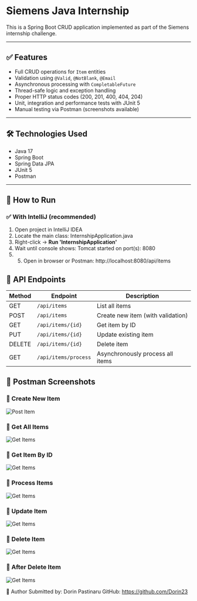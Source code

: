 # Siemens Java Internship

This is a Spring Boot CRUD application implemented as part of the Siemens internship challenge.  

---

## ✅ Features

- Full CRUD operations for `Item` entities
- Validation using `@Valid`, `@NotBlank`, `@Email`
- Asynchronous processing with `CompletableFuture`
- Thread-safe logic and exception handling
- Proper HTTP status codes (200, 201, 400, 404, 204)
- Unit, integration and performance tests with JUnit 5
- Manual testing via Postman (screenshots available)

---

## 🛠 Technologies Used

- Java 17
- Spring Boot
- Spring Data JPA
- JUnit 5
- Postman

---

## 🚀 How to Run

### ✅ With IntelliJ (recommended)

1. Open project in IntelliJ IDEA
2. Locate the main class: InternshipApplication.java
3. Right-click → **Run 'InternshipApplication'**
4. Wait until console shows: Tomcat started on port(s): 8080
5. 5. Open in browser or Postman: http://localhost:8080/api/items

## 🔗 API Endpoints

| Method | Endpoint             | Description                       |
| ------ | -------------------- | --------------------------------- |
| GET    | `/api/items`         | List all items                    |
| POST   | `/api/items`         | Create new item (with validation) |
| GET    | `/api/items/{id}`    | Get item by ID                    |
| PUT    | `/api/items/{id}`    | Update existing item              |
| DELETE | `/api/items/{id}`    | Delete item                       |
| GET    | `/api/items/process` | Asynchronously process all items  |


## 📸 Postman Screenshots

### 🔹 Create New Item
![Post Item](Siemens/Screnshoots/post.png)

### 🔹 Get All Items
![Get Items](Siemens/Screnshoots/get.png)

### 🔹 Get Item By ID
![Get Items](Siemens/Screnshoots/GetId.png)

### 🔹 Process Items
![Get Items](Siemens/Screnshoots/process.png)

### 🔹 Update Item
![Get Items](Siemens/Screnshoots/put.png)

### 🔹 Delete Item
![Get Items](Siemens/Screnshoots/delete.png)

### 🔹 After Delete Item
![Get Items](Siemens/Screnshoots/After_delete.png)

👤 Author
Submitted by: Dorin Pastinaru
GitHub: https://github.com/Dorin23

